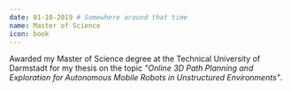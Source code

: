 ```yaml
---
date: 01-10-2019 # Somewhere around that time
name: Master of Science
icon: book
---
```

Awarded my Master of Science degree at the Technical University of Darmstadt for my
thesis on the topic *"Online 3D Path Planning and Exploration for Autonomous Mobile Robots in Unstructured Environments"*.
